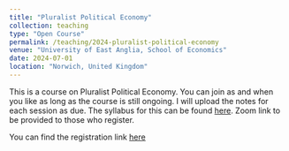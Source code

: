 ```yaml
---
title: "Pluralist Political Economy"
collection: teaching
type: "Open Course"
permalink: /teaching/2024-pluralist-political-economy
venue: "University of East Anglia, School of Economics"
date: 2024-07-01
location: "Norwich, United Kingdom"
---
```


This is a course on Pluralist Political Economy. You can join as and when you like as long as the course is still ongoing. I will upload the notes for each session as due. The syllabus for this can be found [here](https://ritinkardb.github.io/files/Syllabus_Schedule_PPE.pdf). Zoom link to be provided to those who register.

You can find the registration link [here](https://forms.office.com/Pages/ResponsePage.aspx?id=lYdfxj26UUOKBwhl5djwkOBaAxr6S5RKue7DlhjSAU5URTlMRUVSS1NVWjdURFo5TlhaNzVBSFBLSC4u)